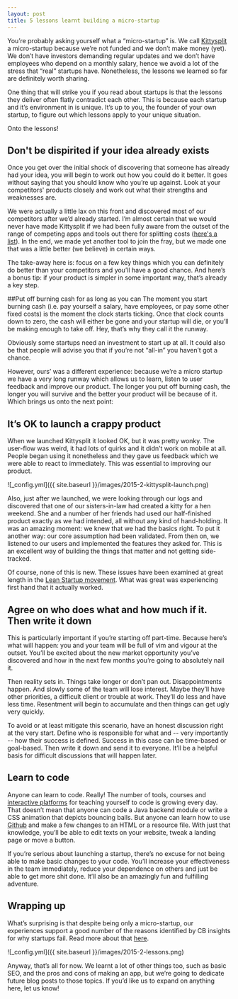 ```yaml
---
layout: post
title: 5 lessons learnt building a micro-startup
---
```

You’re probably asking yourself what a “micro-startup” is. We call [Kittysplit](http://kittysplit.com) a micro-startup because we’re not funded and we don’t make money (yet). We don’t have investors demanding regular updates and we don’t have employees who depend on a monthly salary, hence we avoid a lot of the stress that “real” startups have. Nonetheless, the lessons we learned so far are definitely worth sharing.

One thing that will strike you if you read about startups is that the lessons they deliver often flatly contradict each other. This is because each startup and it’s environment in is unique. It’s up to you, the founder of your own startup, to figure out which lessons apply to your unique situation.

Onto the lessons!

## Don't be dispirited if your idea already exists
Once you get over the initial shock of discovering that someone has already had your idea, you will begin to work out how you could do it better. It goes without saying that you should know who you’re up against. Look at your competitors' products closely and work out what their strengths and weaknesses are.

We were actually a little lax on this front and discovered most of our competitors after we’d already started. I’m almost certain that we would never have made Kittysplit if we had been fully aware from the outset of the range of competing apps and tools out there for splitting costs ([here's a list](http://alternativeto.net/software/kittysplit/)). In the end, we made yet another tool to join the fray, but we made one that was a little better (we believe) in certain ways.

The take-away here is: focus on a few key things which you can definitely do better than your competitors and you’ll have a good chance. And here’s a bonus tip: if your product is simpler in some important way, that’s already a key step.

##Put off burning cash for as long as you can
The moment you start burning cash (i.e. pay yourself a salary, have employees, or pay some other fixed costs) is the moment the clock starts ticking. Once that clock counts down to zero, the cash will either be gone and your startup will die, or you’ll be making enough to take off. Hey, that’s why they call it the runway.

Obviously some startups need an investment to start up at all. It could also be that people will advise you that if you’re not “all-in” you haven’t got a chance. 

However, ours’ was a different experience: because we’re a micro startup we have a very long runway which allows us to learn, listen to user feedback and improve our product. The longer you put off burning cash, the longer you will survive and the better your product will be because of it. Which brings us onto the next point:

## It’s OK to launch a crappy product
When we launched Kittysplit it looked OK, but it was pretty wonky. The user-flow was weird, it had lots of quirks and it didn’t work on mobile at all. People began using it nonetheless and they gave us feedback which we were able to react to immediately. This was essential to improving our product.

![_config.yml]({{ site.baseurl }}/images/2015-2-kittysplit-launch.png)

Also, just after we launched, we were looking through our logs and discovered that one of our sisters-in-law had created a kitty for a hen weekend. She and a number of her friends had used our half-finished product exactly as we had intended, all without any kind of hand-holding. It was an amazing moment: we knew that we had the basics right. To put it another way: our core assumption had been validated. From then on, we listened to our users and implemented the features they asked for. This is an excellent way of building the things that matter and not getting side-tracked.

Of course, none of this is new. These issues have been examined at great length in the [Lean Startup movement](http://en.wikipedia.org/wiki/Lean_startup). What was great was experiencing first hand that it actually worked.

## Agree on who does what and how much if it. Then write it down
This is particularly important if you’re starting off part-time. Because here’s what will happen: you and your team will be full of vim and vigour at the outset. You’ll be excited about the new market opportunity you’ve discovered and how in the next few months you’re going to absolutely nail it. 

Then reality sets in. Things take longer or don’t pan out. Disappointments happen. And slowly some of the team will lose interest. Maybe they’ll have other priorities, a difficult client or trouble at work. They’ll do less and have less time. Resentment will begin to accumulate and then things can get ugly very quickly. 

To avoid or at least mitigate this scenario, have an honest discussion right at the very start. Define who is responsible for what and -- very importantly -- how their success is defined. Success in this case can be time-based or goal-based. Then write it down and send it to everyone. It’ll be a helpful basis for difficult discussions that will happen later.

## Learn to code
Anyone can learn to code. Really! The number of tools, courses and [interactive platforms](http://www.codecademy.com/) for teaching yourself to code is growing every day. That doesn’t mean that anyone can code a Java backend module or write a CSS animation that depicts bouncing balls. But anyone can learn how to use [Github](https://guides.github.com/) and make a few changes to an HTML or a resource file. With just that knowledge, you’ll be able to edit texts on your website, tweak a landing page or move a button.

If you’re serious about launching a startup, there’s no excuse for not being able to make basic changes to your code. You’ll increase your effectiveness in the team immediately, reduce your dependence on others and just be able to get more shit done. It’ll also be an amazingly fun and fulfilling adventure.

## Wrapping up
What’s surprising is that despite being only a micro-startup, our experiences support a good number of the reasons identified by CB insights for why startups fail. Read more about that [here](http://thenextweb.com/insider/2014/09/25/top-20-reasons-startups-fail-report/).

![_config.yml]({{ site.baseurl }}/images/2015-2-lessons.png)

Anyway, that’s all for now. We learnt a lot of other things too, such as basic SEO, and the pros and cons of making an app, but we’re going to dedicate future blog posts to those topics. If you’d like us to expand on anything here, let us know!
